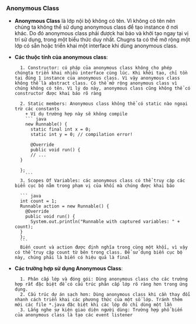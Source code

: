 ### Anonymous Class

- **Anonymous Class** là lớp nội bộ không có tên. Vì không có tên nên chúng ta không thể sử dụng anonymous class để tạo instance ở nơi khác. Do đó anonymous class phải đượck hai báo và khởi tạo ngay tại vị trí sử dụng, trong một biểu thức duy nhất. Chugns ta có thể mở rộng một lớp có sẵn hoặc triển khai một interface khi dùng anonymous class.

- **Các thuộc tính của anonymous class**:

        1. Constructor: cú pháp của anonymous class không cho phép chúngta triển khai nhiều interface cùng lúc. Khi khởi tạo, chỉ tồn tại đúng 1 instance của anonymous class. Vì vậy anonymous class không thể là abstract class. Có thể mở rộng anonymous class vì chúng không có tên. Vì lý do này, anonymous class cũng không thể có constructor được khai báo rõ ràng

        2. Static members: Anonymous class không thể có static nào ngoại trừ các constants
          + Ví dụ trường hợp này sẽ không compile
          ``` java
          new Runnable() {
            static final int x = 0;
            static int y = 0; // compilation error!

            @Override
            public void run() {
            // ...
        }

        };
          ```
        3. Scopes Of Variables: các anonymous class có thể truy cập các biển cục bộ nằm trong phạm vị của khối mà chúng được khai báo

        ``` java
        int count = 1;
        Runnable action = new Runnable() {
          @Override
          public void run() {
            System.out.println("Runnable with captured variables: " + count);
        }
        };
        ```
        Biến count và action được định nghĩa trong cùng một khối, vì vậy có thể truy cập count từ bên trong class. Để sử dụng biển cục bộ này, chúng phải là biến có hiệu quả là final

- **Các trường hợp sử dụng Anonymous Class**:

        1. Phân cấp lớp và đóng gói: Dùng anonymous class cho các trường hợp rất đặc biệt để có cấu trúc phân cấp lớp rõ ràng hơn trong ứng dụng.
        2. Cấu trúc dự án sạch hơn: Dùng anonymous class khi cần thay đổi nhanh cách triển khai các phương thức của một số lớp. Tránh thêm mới các file *.java đặc biệt khi các lớp đó chỉ dùng một lần
        3. Lắng nghe sự kiện giao diện người dùng: Trường hợp phổ biến của anonymous class là tạo các event listener
